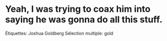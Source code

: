 # Yeah, I was trying to coax him into saying he was gonna do all this stuff.

Étiquettes: Joshua Goldberg
Sélection multiple: gold